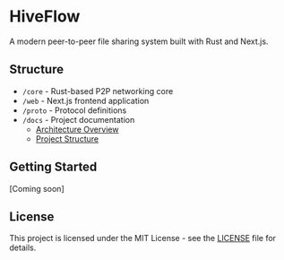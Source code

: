 # HiveFlow

A modern peer-to-peer file sharing system built with Rust and Next.js.

## Structure
- `/core` - Rust-based P2P networking core
- `/web` - Next.js frontend application
- `/proto` - Protocol definitions
- `/docs` - Project documentation
  - [Architecture Overview](docs/Architecture%20HLD.md)
  - [Project Structure](docs/HiveFlow%20project%20structure.md)

## Getting Started
[Coming soon]

## License
This project is licensed under the MIT License - see the [LICENSE](LICENSE) file for details.